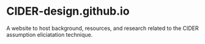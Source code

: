 # CIDER-design.github.io
A website to host background, resources, and research related to the CIDER assumption eliciatation technique.
